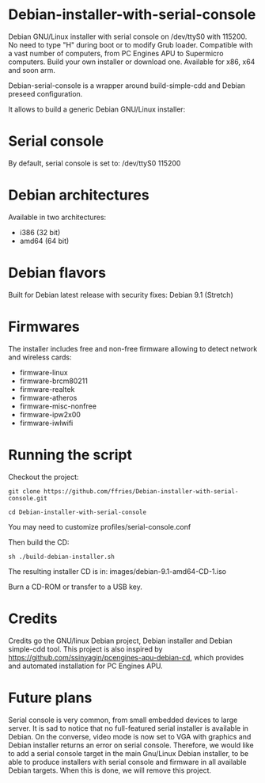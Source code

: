 # Debian-installer-with-serial-console
Debian GNU/Linux installer with serial console on /dev/ttyS0 with 115200. No need to type "H" during boot or to modify Grub loader. Compatible with a vast number of computers, from PC Engines APU to Supermicro computers. Build your own installer or download one. Available for x86, x64 and soon arm. 

Debian-serial-console is a wrapper around build-simple-cdd and Debian preseed configuration.

It allows to build a generic Debian GNU/Linux installer:

# Serial console
By default, serial console is set to:
/dev/ttyS0 115200

# Debian architectures
Available in two architectures:
* i386 (32 bit)
* amd64 (64 bit)

# Debian flavors
Built for Debian latest release with security fixes:
Debian 9.1 (Stretch) 

# Firmwares
The installer includes free and non-free firmware allowing to detect network and wireless cards:
* firmware-linux
* firmware-brcm80211
* firmware-realtek
* firmware-atheros
* firmware-misc-nonfree
* firmware-ipw2x00
* firmware-iwlwifi

# Running the script
Checkout the project:

	git clone https://github.com/ffries/Debian-installer-with-serial-console.git 

	cd Debian-installer-with-serial-console 

You may need to customize profiles/serial-console.conf

Then build the CD:

	sh ./build-debian-installer.sh

The resulting installer CD is in:
	images/debian-9.1-amd64-CD-1.iso

Burn a CD-ROM or transfer to a USB key.


# Credits
Credits go the GNU/linux Debian project, Debian installer and Debian simple-cdd tool. 
This project is also inspired by https://github.com/ssinyagin/pcengines-apu-debian-cd, which provides and automated installation for PC Engines APU.

# Future plans
Serial console is very common, from small embedded devices to large server. It is sad to notice that no full-featured serial installer is available in Debian. On the converse, video mode is now set to VGA with graphics and Debian installer returns an error on serial console. Therefore, we would like to add a serial console target in the main Gnu/Linux Debian installer, to be able to produce installers with serial console and firmware in all available Debian targets. When this is done, we will remove this project.